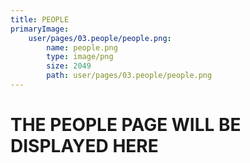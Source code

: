 ```yaml
---
title: PEOPLE
primaryImage:
    user/pages/03.people/people.png:
        name: people.png
        type: image/png
        size: 2049
        path: user/pages/03.people/people.png
---
```


# THE PEOPLE PAGE WILL BE DISPLAYED HERE